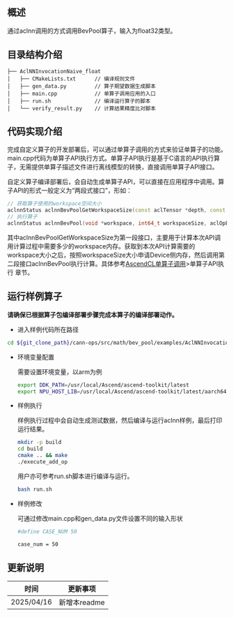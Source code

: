 ## 概述

通过aclnn调用的方式调用BevPool算子，输入为float32类型。

## 目录结构介绍

```
├── AclNNInvocationNaive_float
│   ├── CMakeLists.txt      // 编译规则文件
│   ├── gen_data.py         // 算子期望数据生成脚本
│   ├── main.cpp            // 单算子调用应用的入口
│   ├── run.sh              // 编译运行算子的脚本
│   └── verify_result.py    // 计算结果精度比对脚本
```

## 代码实现介绍

完成自定义算子的开发部署后，可以通过单算子调用的方式来验证单算子的功能。main.cpp代码为单算子API执行方式。单算子API执行是基于C语言的API执行算子，无需提供单算子描述文件进行离线模型的转换，直接调用单算子API接口。

自定义算子编译部署后，会自动生成单算子API，可以直接在应用程序中调用。算子API的形式一般定义为“两段式接口”，形如：

```cpp
// 获取算子使用的workspace空间大小
aclnnStatus aclnnBevPoolGetWorkspaceSize(const aclTensor *depth, const aclTensor *feat, const aclTensor *ranks_depth, const aclTensor *ranks_feat, const aclTensor *ranks_bev, const aclTensor *interval_starts, const aclTensor *interval_lengths, aclIntArray *bev_feat_shape, const aclTensor *out, uint64_t workspaceSize, aclOpExecutor **executor);
// 执行算子
aclnnStatus aclnnBevPool(void *workspace, int64_t workspaceSize, aclOpExecutor **executor, aclrtStream stream);
```

其中aclnnBevPoolGetWorkspaceSize为第一段接口，主要用于计算本次API调用计算过程中需要多少的workspace内存。获取到本次API计算需要的workspace大小之后，按照workspaceSize大小申请Device侧内存，然后调用第二段接口aclnnBevPool执行计算。具体参考[AscendCL单算子调用](https://hiascend.com/document/redirect/CannCommunityAscendCInVorkSingleOp)>单算子API执行 章节。

## 运行样例算子
  **请确保已根据算子包编译部署步骤完成本算子的编译部署动作。**
  
  - 进入样例代码所在路径
  
  ```bash
  cd ${git_clone_path}/cann-ops/src/math/bev_pool/examples/AclNNInvocationNaive_float
  ```
  
  - 环境变量配置
    
    需要设置环境变量，以arm为例
    
    ```bash
    export DDK_PATH=/usr/local/Ascend/ascend-toolkit/latest
    export NPU_HOST_LIB=/usr/local/Ascend/ascend-toolkit/latest/aarch64-linux/devlib
    ```
  - 样例执行
    
    样例执行过程中会自动生成测试数据，然后编译与运行aclnn样例，最后打印运行结果。
    
    ```bash
    mkdir -p build
    cd build
    cmake .. && make
    ./execute_add_op
    ```
    
    用户亦可参考run.sh脚本进行编译与运行。
    
    ```bash
    bash run.sh
    ```
  - 样例修改
    
    可通过修改main.cpp和gen_data.py文件设置不同的输入形状
    
    ```bash
    #define CASE_NUM 50
    ```

    ```bash
    case_num = 50
    ```

## 更新说明

| 时间       | 更新事项     |
| ---------- | ------------ |
| 2025/04/16 | 新增本readme |
